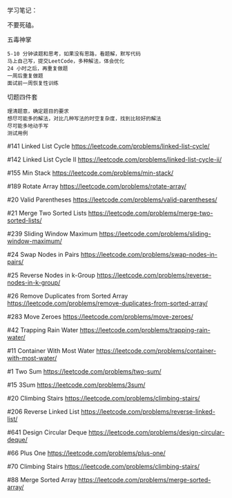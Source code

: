 学习笔记：

不要死磕。

五毒神掌

    5-10 分钟读题和思考，如果没有思路，看题解，默写代码
    马上自己写，提交LeetCode，多种解法，体会优化
    24 小时之后，再重复做题
    一周后重复做题
    面试前一周恢复性训练

切题四件套

    理清题意，确定题目的要求
    想尽可能多的解法，对比几种写法的时空复杂度，找到比较好的解法
    尽可能多地动手写
    测试用例


#141 Linked List Cycle
https://leetcode.com/problems/linked-list-cycle/

#142 Linked List Cycle II
https://leetcode.com/problems/linked-list-cycle-ii/

#155 Min Stack
https://leetcode.com/problems/min-stack/

#189 Rotate Array
https://leetcode.com/problems/rotate-array/

#20 Valid Parentheses
https://leetcode.com/problems/valid-parentheses/

#21 Merge Two Sorted Lists
https://leetcode.com/problems/merge-two-sorted-lists/

#239 Sliding Window Maximum
https://leetcode.com/problems/sliding-window-maximum/

#24 Swap Nodes in Pairs
https://leetcode.com/problems/swap-nodes-in-pairs/

#25 Reverse Nodes in k-Group
https://leetcode.com/problems/reverse-nodes-in-k-group/

#26 Remove Duplicates from Sorted Array
https://leetcode.com/problems/remove-duplicates-from-sorted-array/

#283 Move Zeroes
https://leetcode.com/problems/move-zeroes/

#42 Trapping Rain Water
https://leetcode.com/problems/trapping-rain-water/

#11 Container With Most Water
https://leetcode.com/problems/container-with-most-water/

#1 Two Sum
https://leetcode.com/problems/two-sum/

#15 3Sum
https://leetcode.com/problems/3sum/

#20 Climbing Stairs
https://leetcode.com/problems/climbing-stairs/

#206 Reverse Linked List
https://leetcode.com/problems/reverse-linked-list/

#641 Design Circular Deque
https://leetcode.com/problems/design-circular-deque/

#66 Plus One
https://leetcode.com/problems/plus-one/

#70 Climbing Stairs
https://leetcode.com/problems/climbing-stairs/

#88 Merge Sorted Array
https://leetcode.com/problems/merge-sorted-array/
